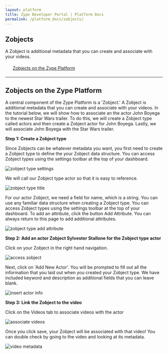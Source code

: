 ```yaml
---
layout: platform
title: Zype Developer Portal | Platform Docs
permalink: /platform_docs/zobjects/
---
```

## Zobjects
A Zobject is additional metadata that you can create and associate with your videos.

<div style="width: 100%;">
  <div style="margin: 20px;"><span class="fa fa-file-text" style="margin-right: 4px;"></span>
    <a href="#1">
    Zobjects on the Zype Platform</a>
  </div>
</div>

<hr id="1">

## Zobjects on the Zype Platform
A central component of the Zype Platform is a 'Zobject.' A Zobject is additional
metadata that you can create and associate with your videos. In the tutorial below,
we will show how to associate an the actor John Boyega to the newest Star Wars trailer.
To do this, we will create a Zobject type called actors and then create a Zobject actor for John Boyega.
Lastly, we will associate John Boyega with the Star Wars trailer.

**Step 1: Create a Zobject type**

Since Zobjects can be whatever metadata you want, you first need to create a Zobject type
to define the your Zobject data structure. You can access Zobject types using the
settings toolbar at the top of your dashboard.

![zobject type settings]({{site.url}}/assets/Zobjects/nav_zobject.png)

We will call our Zobject type actor so that it is easy to reference.

![zobject type title]({{site.url}}/assets/Zobjects/new_zobject.png)

For our actor Zobject, we need a field for name, which is a string.
You can use any familiar data structure when creating a Zobject type.
You can access Zobject types using the settings toolbar at the top of your dashboard. To add an attribute,
click the button Add Attribute. You can always return to this page to add additional
attributes.

![zobject type add attribute]({{site.url}}/assets/Zobjects/new_attribute.png)

**Step 2: Add an actor Zobject Sylvester Stallone for the Zobject type actor**

Click on your Zobject in the right hand navigation.

![access zobject]({{site.url}}/assets/Zobjects/actors_nav.png)

Next, click on 'Add New Actor'. You will be prompted to fill out all the information
that you laid out when you created your Zobject type. We have included keyword
and description as additional fields that you can leave blank.

![insert actor info]({{site.url}}/assets/Zobjects/stallone_actor.png)

**Step 3: Link the Zobject to the video**

Click on the Videos tab to associate videos with the actor

![associate videos]({{site.url}}/assets/Zobjects/select_movie.png)

Once you click save, your Zobject will be associated with that video! You can double
check by going to the video and looking at its metadata.

![video metadata]({{site.url}}/assets/Zobjects/video_assoc.png)
